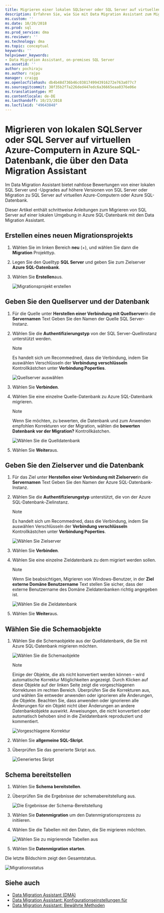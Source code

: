 ```yaml
---
title: Migrieren einer lokalen SQLServer oder SQL Server auf virtuellen Azure-Computern in Azure SQL-Datenbank mit den Data Migration Assistant | Microsoft-Dokumentation
description: Erfahren Sie, wie Sie mit Data Migration Assistant zum Migrieren von einer lokalen SQL Server zu Azure SQL-Datenbank
ms.custom: ''
ms.date: 10/20/2018
ms.prod: sql
ms.prod_service: dma
ms.reviewer: ''
ms.technology: dma
ms.topic: conceptual
keywords: ''
helpviewer_keywords:
- Data Migration Assistant, on-premises SQL Server
ms.assetid: ''
author: pochiraju
ms.author: rajpo
manager: craigg
ms.openlocfilehash: db4b48d736b46c0381749943916272e763a077c7
ms.sourcegitcommit: 38f35b2f7a226ded447edc6a36665eaa0376e06e
ms.translationtype: MT
ms.contentlocale: de-DE
ms.lasthandoff: 10/23/2018
ms.locfileid: "49643848"
---
```

# <a name="migrate-on-premises-sql-server-or-sql-server-on-azure-vms-to-azure-sql-database-using-the-data-migration-assistant"></a>Migrieren von lokalen SQLServer oder SQL Server auf virtuellen Azure-Computern in Azure SQL-Datenbank, die über den Data Migration Assistant

Im Data Migration Assistant bietet nahtlose Bewertungen von einer lokalen SQL Server und -Upgrades auf höhere Versionen von SQL Server oder Migration zu SQL Server auf virtuellen Azure-Computern oder Azure SQL-Datenbank.

Dieser Artikel enthält schrittweise Anleitungen zum Migrieren von SQL Server auf einer lokalen Umgebung in Azure SQL-Datenbank mit den Data Migration Assistant.   

## <a name="create-a-new-migration-project"></a>Erstellen eines neuen Migrationsprojekts

1. Wählen Sie im linken Bereich **neu** (+), und wählen Sie dann die **Migration** Projekttyp.

2. Legen Sie den Quelltyp **SQL Server** und geben Sie zum Zielserver **Azure SQL-Datenbank**.

3. Wählen Sie **Erstellen**aus.

   ![Migrationsprojekt erstellen](../dma/media/NewCreate1.png)

## <a name="specify-the-source-server-and-database"></a>Geben Sie den Quellserver und der Datenbank

1. Für die Quelle unter **Herstellen einer Verbindung mit Quellserver**in die **Servernamen** Text Geben Sie den Namen der Quelle SQL Server-Instanz.

2. Wählen Sie die **Authentifizierungstyp** von der SQL Server-Quellinstanz unterstützt werden.

   > [!NOTE]
   > Es handelt sich um Recommedned, dass die Verbindung, indem Sie auswählen Verschlüsseln der **Verbindung verschlüsseln** Kontrollkästchen unter **Verbindung Poperties**.

    ![Quellserver auswählen](../dma/media/select-source-server.png)

3. Wählen Sie **Verbinden**.

4. Wählen Sie eine einzelne Quelle-Datenbank zu Azure SQL-Datenbank migrieren.

   > [!NOTE]
   > Wenn Sie möchten, zu bewerten, die Datenbank und zum Anwenden empfohlen Korrekturen vor der Migration, wählen die **bewerten Datenbank vor der Migration?** Kontrollkästchen.

    ![Wählen Sie die Quelldatenbank](../dma/media/select-source-database.png)

5. Wählen Sie **Weiter**aus.

## <a name="specify-the-target-server-and-database"></a>Geben Sie den Zielserver und die Datenbank

1. Für das Ziel unter **Herstellen einer Verbindung mit Zielserver**in die **Servernamen** Text Geben Sie den Namen der Azure SQL-Datenbank-Instanz. 

2. Wählen Sie die **Authentifizierungstyp** unterstützt, die von der Azure SQL-Datenbank-Zielinstanz.

   > [!NOTE]
   > Es handelt sich um Recommedned, dass die Verbindung, indem Sie auswählen Verschlüsseln der **Verbindung verschlüsseln** Kontrollkästchen unter **Verbindung Poperties**.

     ![Wählen Sie Zielserver](../dma/media/select-target-server.png)

3. Wählen Sie **Verbinden**.

4. Wählen Sie eine einzelne Zieldatenbank zu dem migriert werden sollen.

   > [!NOTE]
   > Wenn Sie beabsichtigen, Migrieren von Windows-Benutzer, in der **Ziel externe Domäne Benutzername** Text stellen Sie sicher, dass der externe Benutzername des Domäne Zieldatenbanken richtig angegeben ist.

    ![Wählen Sie die Zieldatenbank](../dma/media/select-target-database.png)

5. Wählen Sie **Weiter**aus.

## <a name="select-schema-objects"></a>Wählen Sie die Schemaobjekte

1.  Wählen Sie die Schemaobjekte aus der Quelldatenbank, die Sie mit Azure SQL-Datenbank migrieren möchten.

    ![Wählen Sie die Schemaobjekte](../dma/media/select-schema-objects.png)

       > [!NOTE]
       > Einige der Objekte, die als nicht konvertiert werden können – wird automatische Korrektur Möglichkeiten angezeigt. Durch Klicken auf diese Objekte auf der linken Seite zeigt die vorgeschlagenen Korrekturen im rechten Bereich. Überprüfen Sie die Korrekturen aus, und wählen Sie entweder anwenden oder ignorieren alle Änderungen, die Objekte. Beachten Sie, dass anwenden oder ignorieren alle Änderungen für ein Objekt nicht über Änderungen an andere Datenbankobjekte auswirkt. Anweisungen, die nicht konvertiert oder automatisch behoben sind in die Zieldatenbank reproduziert und kommentiert.

    ![Vorgeschlagene Korrektur](../dma/media/suggested-fix.png)

2. Wählen Sie **allgemeine SQL-Skript**.
 
3. Überprüfen Sie das generierte Skript aus.

    ![Generiertes Skript](../dma/media/generated-script.png)

## <a name="deploy-schema"></a>Schema bereitstellen

1. Wählen Sie **Schema bereitstellen**.

2. Überprüfen Sie die Ergebnisse der schemabereitstellung aus.
 
    ![Die Ergebnisse der Schema-Bereitstellung](../dma/media/schema-deployment-results.png)

3. Wählen Sie **Datenmigration** um den Datenmigrationsprozess zu initiieren.
 
4. Wählen Sie die Tabellen mit den Daten, die Sie migrieren möchten.

    ![Wählen Sie zu migrierende Tabellen aus](../dma/media/select-tables-to-migrate.png) 

5. Wählen Sie **Datenmigration starten**.
 
Die letzte Bildschirm zeigt den Gesamtstatus.

   ![Migrationsstatus](../dma/media/migration-status.png) 

## <a name="see-also"></a>Siehe auch

- [Data Migration Assistant (DMA)](../dma/dma-overview.md)
- [Data Migration Assistant: Konfigurationseinstellungen für](../dma/dma-configurationsettings.md)
- [Data Migration Assistant: Bewährte Methoden](../dma/dma-bestpractices.md)
